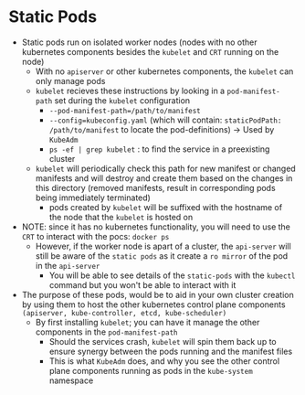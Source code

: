 <h1>Static Pods</h1>
 
* Static pods run on isolated worker nodes (nodes with no other kubernetes components besides the `kubelet` and `CRT` running on the node)
  - With no `apiserver` or other kubernetes components, the `kubelet` can only manage pods
  - `kubelet` recieves these instructions by looking in a `pod-manifest-path` set during the `kubelet` configuration
    * `--pod-manifest-path=/path/to/manifest` 
    * `--config=kubeconfig.yaml` (which will contain: `staticPodPath: /path/to/manifest` to locate the pod-definitions) -> Used by `KubeAdm`
    * `ps -ef | grep kubelet` : to find the service in a preexisting cluster
  * `kubelet` will periodically check this path for new manifest or changed manifests and will destroy and create them based on the changes in this directory (removed manifests, result in corresponding pods being immediately terminated)
    - pods created by `kubelet` will be suffixed with the hostname of the node that the `kubelet` is hosted on
* NOTE: since it has no kubernetes functionality, you will need to use the `CRT` to interact with the pocs: `docker ps`
  - However, if the worker node is apart of a cluster, the `api-server` will still be aware of the `static pods` as it create a `ro mirror` of the pod in the `api-server`
    * You will be able to see details of the `static-pods` with the `kubectl` command but you won't be able to interact with it
* The purpose of these pods, would be to aid in your own cluster creation by using them to host the other kubernetes control plane components `(apiserver, kube-controller, etcd, kube-scheduler)`
  - By first installing `kubelet`; you can have it manage the other components in the `pod-manifest-path`
    * Should the services crash, `kubelet` will spin them back up to ensure synergy between the pods running and the manifest files
    * This is what `KubeAdm` does, and why you see the other control plane components running as pods in the `kube-system` namespace

